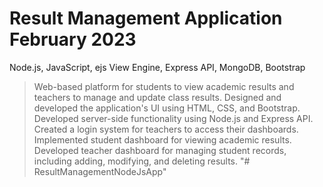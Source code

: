 
<MADE BY AKANKSHA VERMA>

# Result Management Application February 2023

Node.js, JavaScript, ejs View Engine, Express API, MongoDB, Bootstrap

> Web-based platform for students to view academic results and teachers to manage and update class results.
> Designed and developed the application's UI using HTML, CSS, and Bootstrap.
> Developed server-side functionality using Node.js and Express API.
> Created a login system for teachers to access their dashboards.
> Implemented student dashboard for viewing academic results.
> Developed teacher dashboard for managing student records, including adding, modifying, and deleting results.
"# ResultManagementNodeJsApp" 
